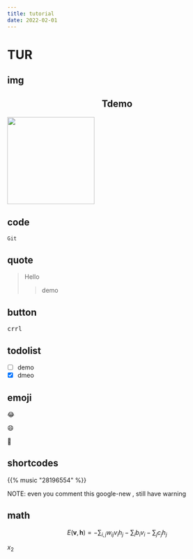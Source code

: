 ```yaml
---
title: tutorial
date: 2022-02-01
---
```


<!--![Hello](https://cdn.jsDelivr.net/gh/oeyoews/img/oeyoew.jpeg)-->
<!--more-->

# TUR

## img

<h2 align="center"> Tdemo
</h2>
<img src="https://cdn.jsDelivr.net/gh/oeyoews/img/oeyoew.jpeg" width="200"/>

## code

```sh
Git
```

## quote

> Hello
>> demo

## button
<kbd> crrl </kbd>

## todolist

- [ ] demo
- [x] dmeo

## emoji
:joy:

:smile:

:tada:

## shortcodes

{{% music "28196554" %}}

NOTE: even you comment this google-new , still have warning

## math

$$
E(\mathbf{v}, \mathbf{h}) = -\sum_{i,j}w_{ij}v_i h_j - \sum_i b_i v_i - \sum_j c_j h_j
$$

$x_2$

